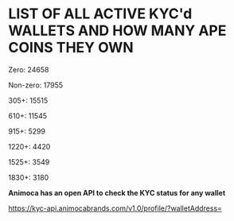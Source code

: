# LIST OF ALL ACTIVE KYC'd WALLETS AND HOW MANY APE COINS THEY OWN

Zero: 24658

Non-zero: 17955

305+: 15515

610+: 11545

915+: 5299

1220+: 4420

1525+: 3549

1830+: 3180

**Animoca has an open API to check the KYC status for any wallet**

https://kyc-api.animocabrands.com/v1.0/profile/?walletAddress=